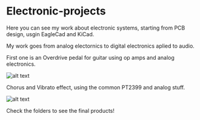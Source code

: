 # Electronic-projects
Here you can see my work about electronic systems, starting from PCB design, usgin EagleCad and KiCad.

My work goes from analog electornics to digital electronics aplied to audio.



First one is an Overdrive pedal for guitar using op amps and analog electronics.

![alt text](https://github.com/anycam/Electronic-projects/blob/master/Lusso/IMG_8403.jpg)

Chorus and Vibrato effect, using the common PT2399 and analog stuff.

![alt text](https://github.com/anycam/Electronic-projects/blob/master/Kurs/IMG_1163.jpg)

Check the folders to see the final products!

